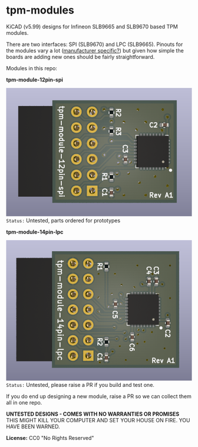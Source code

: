 # tpm-modules

KiCAD (v5.99) designs for Infineon SLB9665 and SLB9670 based TPM modules.

There are two interfaces: SPI (SLB9670) and LPC (SLB9665). Pinouts for the modules vary a lot ([manufacturer specific?](https://superuser.com/a/1537838)) but given how simple the boards are adding new ones should be fairly straightforward. 

Modules in this repo:

**tpm-module-12pin-spi**

![tpm-module-12pin-spi](https://raw.githubusercontent.com/electrolama/tpm-modules/main/tpm-module-12pin-spi/board-render.png)
`Status:` Untested, parts ordered for prototypes

**tpm-module-14pin-lpc**

![tpm-module-14pin-lpc](https://raw.githubusercontent.com/electrolama/tpm-modules/main/tpm-module-14pin-lpc/board-render.png)
`Status:` Untested, please raise a PR if you build and test one.

If you do end up designing a new module, raise a PR so we can collect them all in one repo.

**UNTESTED DESIGNS - COMES WITH NO WARRANTIES OR PROMISES**
THIS MIGHT KILL YOUR COMPUTER AND SET YOUR HOUSE ON FIRE.
YOU HAVE BEEN WARNED.

**License:** CC0 "No Rights Reserved"